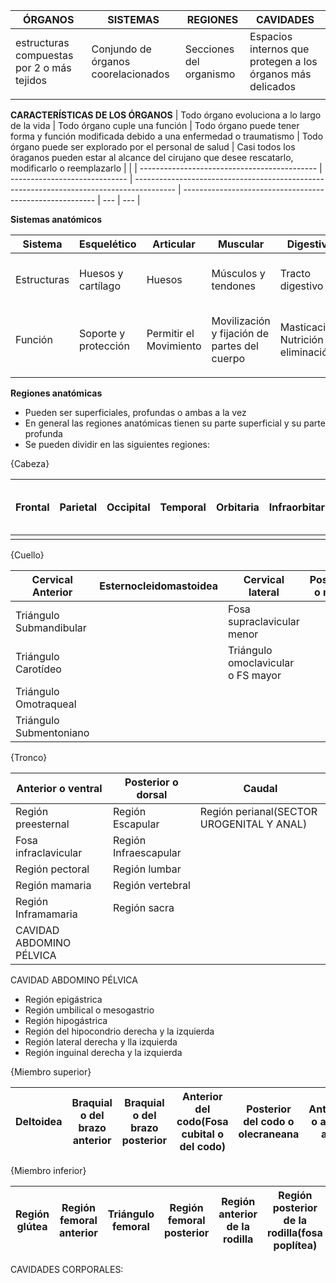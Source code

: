| ÓRGANOS                                    | SISTEMAS                            | REGIONES                | CAVIDADES                                                  |
| ------------------------------------------ | ----------------------------------- | ----------------------- | ---------------------------------------------------------- |
| estructuras compuestas por 2 o más tejidos | Conjundo de órganos coorelacionados | Secciones del organismo | Espacios internos que protegen a los órganos más delicados |
|                                         |                                     |                         |                                                            |

**CARACTERÍSTICAS DE LOS ÓRGANOS**
| Todo órgano evoluciona a lo largo de la vida | Todo órgano cuple una función | Todo órgano puede tener forma y función modificada debido a una enfermedad o traumatismo | Todo órgano puede ser explorado por el personal de salud | Casi todos los óraganos pueden estar al alcance del cirujano que desee rescatarlo, modificarlo o reemplazarlo    |     |
| -------------------------------------------- | ----------------------------- | ---------------------------------------------------------------------------------------- | -------------------------------------------------------- | --- | --- |

**Sistemas anatómicos**

| Sistema     | Esquelético          | Articular              | Muscular                                     | Digestivo                            | Respiratorio         | Urinario                                  | Genitales                             | Endocrino                          | Cardiovascular                                | Linfático              | Nervioso                                         | Tegumentario                          |
| ----------- | -------------------- | ---------------------- | -------------------------------------------- | ------------------------------------ | -------------------- | ----------------------------------------- | ------------------------------------- | ---------------------------------- | --------------------------------------------- | ---------------------- | ------------------------------------------------ | ------------------------------------- |
| Estructuras | Huesos y cartílago   | Huesos                 | Músculos y tendones                          | Tracto digestivo                     | Conductos y pulmones | Riñones, vejiga y vias urinarias          | Gónadas, conductos y órganos sexuales | Glándulas                          | Corazón y vasos sanguíneos                    | Vasos, nodos y órganos | Nervios y tejido nervioso                        | Piel, anexos a esta y tela subcutánea |
| Función     | Soporte y protección | Permitir el Movimiento | Movilización y fijación de partes del cuerpo | Masticación, Nutrición y eliminación | Respiración          | Producir, transportar y eliminar la orina | Reproducción                          | Secreción y regulación de hormonas | Conducción sanguínea y componentes de/en esta | Inmunitaria            | Transporte de señales o impulsos físico-químicas | Protección                            |
|             |                      |                        |                                              |                                      |                      |                                           |                                       |                                    |                                               |                        |                                                  |                                       |

**Regiones anatómicas**
- Pueden ser superficiales, profundas o ambas a la vez
- En general las regiones anatómicas tienen su parte superficial y su parte profunda
- Se pueden dividir en las siguientes regiones:

{Cabeza}

| Frontal | Parietal | Occipital | Temporal | Orbitaria | Infraorbitaria | Nasal | Labial o Oral | Mentoniana | De la mejilla o bucal | Cigomática |
| ------- | -------- | --------- | -------- | --------- | -------------- | ----- | ------------- | ---------- | --------------------- | ---------- |
|         |          |           |          |           |                |       |               |            |                       |            |

{Cuello}

| Cervical Anterior       | Esternocleidomastoidea | Cervical lateral                   | Posterior o nucal |     |
| ----------------------- | ---------------------- | ---------------------------------- | ----------------- | --- |
| Triángulo Submandibular |                        | Fosa supraclavicular menor         |                   |     |
| Triángulo Carotídeo     |                        | Triángulo omoclavicular o FS mayor |                   |     |
| Triángulo Omotraqueal   |                        |                                    |                   |     |
| Triángulo Submentoniano |                        |                                    |                   |     |

{Tronco}

| Anterior o ventral        | Posterior o dorsal   | Caudal          |
| ------------------------ | --------------------- | --------------- |
| Región preesternal      | Región Escapular      | Región perianal(SECTOR UROGENITAL Y ANAL) |
| Fosa infraclavicular     | Región Infraescapular |                 |
| Región pectoral          | Región lumbar         |                 |
| Región mamaria           | Región vertebral      |                 |
| Región Inframamaria      | Región sacra          |                 |
| CAVIDAD ABDOMINO PÉLVICA |                       |                 |

CAVIDAD ABDOMINO PÉLVICA
- Región epigástrica
- Región umbilical o mesogastrio
- Región hipogástrica
- Región del hipocondrio derecha y la izquierda
- Región lateral derecha y lla izquierda
- Región inguinal derecha y la izquierda

{Miembro superior}

| Deltoidea | Braquial o del brazo anterior | Braquial o del brazo posterior | Anterior del codo(Fosa cubital o del codo) | Posterior del codo o olecraneana | Antebraquial o antebrazo anterior | Antebraquial o antebrazo posterior | Anterior del carpo(muñeca anterior) | Posterior del carpo(muñeca posterior) | Región dorsal de lamano | Región palmar de lamano    |     |     |
| --------- | ----------------------------- | ------------------------------ | ------------------------------------------ | -------------------------------- | --------------------------------- | ---------------------------------- | ----------------------------------- | ------------------------------------- | ----------------------- | --- | --- | --- |

{Miembro inferior}

| Región glútea | Región femoral anterior | Triángulo femoral | Región femoral posterior | Región anterior de la rodilla | Región posterior de la rodilla(fosa poplítea) | Región anterior crural posterior(próxima a región sural) | Región enteior del tobillo o talocrural | Región posterior del tobillo o talocrural | Dorso del pie | Planta del pie    |
| ------------- | ----------------------- | ----------------- | ------------------------ | ----------------------------- | --------------------------------------------- | -------------------------------------------------------- | --------------------------------------- | ----------------------------------------- | ------------- | --- |

CAVIDADES CORPORALES:

